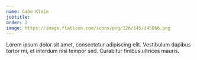 ```yaml
---
name: Gabe Klein
jobtitle: 
order: 2
image: https://image.flaticon.com/icons/png/128/145/145866.png
---
```


Lorem ipsum dolor sit amet, consectetur adipiscing elit. Vestibulum dapibus tortor mi, et interdum nisi tempor sed. Curabitur finibus ultrices mauris.
